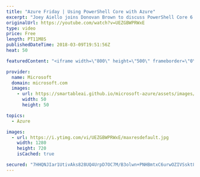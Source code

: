 ```yaml
---
title: "Azure Friday | Using PowerShell Core with Azure"
excerpt: "Joey Aiello joins Donovan Brown to discuss PowerShell Core 6.0, a cross-platform, open-source edition of PowerShell based on .NET Core built for heterogeneous environments and the hybrid cloud. You'll also learn about how the upcoming release of OpenSSH for Windows and Windows Server will enable new"
originalUrl: https://youtube.com/watch?v=UEZGBWPRWxE
type: video
price: Free
length: PT11M8S
publishedDateTime: 2018-03-09T19:51:56Z
heat: 50

featuredContent: "<iframe width=\"800\" height=\"500\" frameborder=\"0\" src=\"https://www.youtube.com/embed/UEZGBWPRWxE\" allow=\"accelerometer; autoplay; encrypted-media; gyroscope; picture-in-picture\" allowfullscreen></iframe>"

provider:
  name: Microsoft
  domain: microsoft.com
  images:
    - url: https://smartableai.github.io/microsoft-azure/assets/images/organizations/microsoft.com-50x50.jpg
      width: 50
      height: 50

topics:
  - Azure

images:
  - url: https://i.ytimg.com/vi/UEZGBWPRWxE/maxresdefault.jpg
    width: 1280
    height: 720
    isCached: true

secured: "7HHQNJIar1UtivAks828UQ4UrpD7OC7M/B3olwn+PNHBmtxC6urwOZIVSskt8Ov0Co+Ut4UJiKW0sasAx3FBpxgBTn5yKmpDfzse9n0/23Wo0RY9AzwwoB1kXcwlBgHo+FhJ3oUmWFl184diefxZEIYG141k1ZeObOqFzA2UN6FoSIY7Jr0gBcjfWZkndQzHaeEC8Z+t8+FVRuHP0pE7hU5FYfVB0uIDjy2ciiPCX0uhu9QmCrESvimNNPOEXIXtHdHqMlzv+HN3IjLILNtbDiRmZ1KO68n94dSHmK67COuPMhh9ecGG5pVeeguFNC2sZZwiUVjNtEWjthAnEXjbFHRE4pwAuEW4ve5mvXENtZTppfB2K7SQnxG1TkRmC3XgfxU2FifSV2rLHUl/3Cjo+XNKXPy/ElZU9vva1lnYTpY=;SarSvqAoKVxzunfjwbZrUQ=="
---
```


